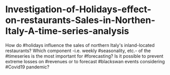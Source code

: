 # Investigation-of-Holidays-effect-on-restaurants-Sales-in-Northen-Italy-A-time-series-analysis
How do #holidays influence the sales of northern Italy's inland-located restaurants? Which component -i.e. weekly #seasonality, etc.- of the #timeseries is the most important for #forecasting? Is it possible to prevent extreme losses on #revenues or to forecast #blackswan events considering #Covid19 pandemic?
